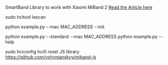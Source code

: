 SmartBand
Library to work with Xiaomi MiBand 2
[Read the Article here](https://medium.com/@a.nikishaev/how-i-hacked-xiaomi-miband-2-to-control-it-from-linux-a5bd2f36d3ad)


sudo hcitool lescan

python example.py --mac MAC_ADDRESS --init

python example.py --standard --mac MAC_ADDRESS
python example.py --help

sudo hciconfig hci0 reset
JS library https://github.com/vshymanskyy/miband-js
